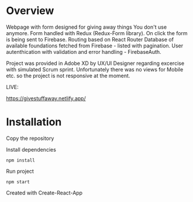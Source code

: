 <h1>Overview</h1>

Webpage with form designed for giving away things You don't use anymore. 
Form handled with Redux (Redux-Form library).
On click the form is being sent to Firebase. 
Routing based on React Router
Database of available foundations fetched from Firebase - listed with pagination.
User autenthication with validation and error handling - FirebaseAuth.

Project was provided in Adobe XD by UX/UI Designer regarding excercise with simulated Scrum sprint. Unfortunately there was no views for Mobile etc. so the project is not responsive at the moment.

LIVE:

https://givestuffaway.netlify.app/

<h1>Installation</h1>

Copy the repository 

Install dependencies

```
npm install
``` 

Run project

```
npm start
``` 

Created with Create-React-App
